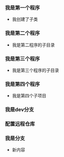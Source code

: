 ### 我是第一个程序
  - 我创建了子类
### 我是第二个程序
  - 我是第二程序的子目录
### 我是第三个程序
  - 我是第三个程序的子目录
### 我是第四个程序
  - 我是第四个子项目
### 我是dev分支
### 配置远程仓库
### 我是分支
  - 新内容